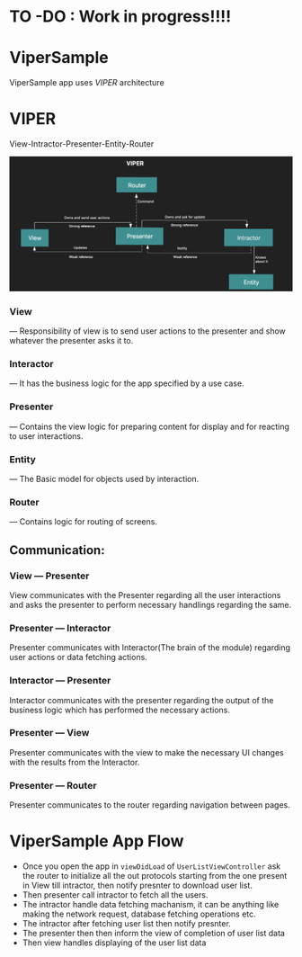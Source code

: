 
# TO -DO : Work in progress!!!!

# ViperSample
ViperSample app uses *VIPER* architecture


# VIPER 
 View-Intractor-Presenter-Entity-Router
 
 ![](ScreenShots/Viper.png)
 
 ### View
 — Responsibility of view is to send user actions to the presenter and show whatever the presenter asks it to.
 
 ### Interactor 
 — It has the business logic for the app specified by a use case.
 
 ### Presenter 
 — Contains the view logic for preparing content for display and for reacting to user interactions.
 
 ### Entity 
 — The Basic model for objects used by interaction.
 
 ### Router 
 — Contains logic for routing of screens.


## Communication:

### View — Presenter
View communicates with the Presenter regarding all the user interactions and asks the presenter to perform necessary handlings regarding the same.

### Presenter — Interactor
Presenter communicates with Interactor(The brain of the module) regarding user actions or data fetching actions.

### Interactor — Presenter
Interactor communicates with the presenter regarding the output of the business logic which has performed the necessary actions.

### Presenter — View
Presenter communicates with the view to make the necessary UI changes with the results from the Interactor.

### Presenter — Router
Presenter communicates to the router regarding navigation between pages.

# ViperSample App Flow
* Once you open the app in ```viewDidLoad``` of  ```UserListViewController```  ask the router to initialize all the out protocols starting from the one present in View till intractor, then notify presnter to download user list.
* Then presenter call intractor to fetch all the users.
* The intractor handle data fetching machanism, it can be anything like making the network request, database fetching operations etc.
* The intractor after fetching user list then notify presnter.
* The presenter then then inform the view of completion of user list data
* Then view handles displaying of the user list data













